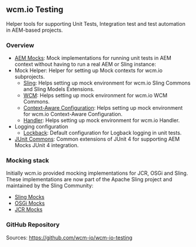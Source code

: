 ## wcm.io Testing

Helper tools for supporting Unit Tests, Integration test and test automation in AEM-based projects.


### Overview

* [AEM Mocks](aem-mock/): Mock implementations for running unit tests in AEM context without having to run a real AEM or Sling instance:
* Mock Helper: Helper for setting up Mock contexts for wcm.io subprojects.
    * [Sling](wcm-io-mock/sling/): Helps setting up mock environment for wcm.io Sling Commons and Sling Models Extensions.
    * [WCM](wcm-io-mock/wcm/): Helps setting up mock environment for wcm.io WCM Commons.
    * [Context-Aware Configuration](wcm-io-mock/caconfig/): Helps setting up mock environment for wcm.io Context-Aware Configuration.
    * [Handler](wcm-io-mock/handler/): Helps setting up mock environment for wcm.io Handler.
* Logging configuration
    * [Lockback](logging/logback/): Default configuration for Logback logging in unit tests.
* [JUnit Commons](junit-commons/): Common extensions of JUnit 4 for supporting AEM Mocks JUnit 4 integration.


### Mocking stack

Initially wcm.io provided mocking implementations for JCR, OSGi and Sling. These implementations are now part of the Apache Sling project and maintained by the Sling Community:

* [Sling Mocks](https://sling.apache.org/documentation/development/sling-mock.html)
* [OSGi Mocks](https://sling.apache.org/documentation/development/osgi-mock.html)
* [JCR Mocks](https://sling.apache.org/documentation/development/jcr-mock.html)


### GitHub Repository

Sources: https://github.com/wcm-io/wcm-io-testing
